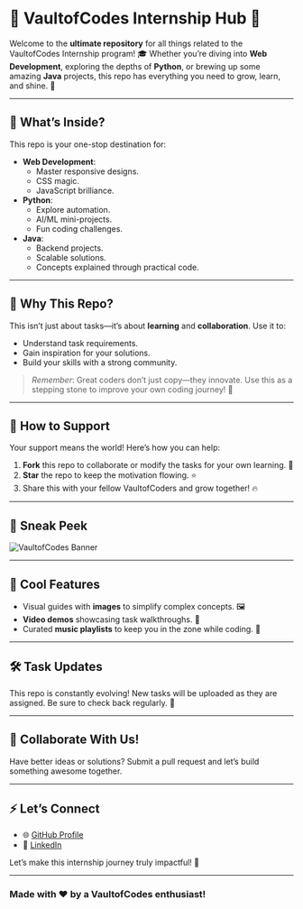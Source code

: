 # 🚀 VaultofCodes Internship Hub 🌟

Welcome to the **ultimate repository** for all things related to the VaultofCodes Internship program! 🎓 Whether you’re diving into **Web Development**, exploring the depths of **Python**, or brewing up some amazing **Java** projects, this repo has everything you need to grow, learn, and shine. 🌟  

---

## 📂 What’s Inside?  
This repo is your one-stop destination for:  
- **Web Development**:  
  - Master responsive designs.  
  - CSS magic.  
  - JavaScript brilliance.  
- **Python**:  
  - Explore automation.  
  - AI/ML mini-projects.  
  - Fun coding challenges.  
- **Java**:  
  - Backend projects.  
  - Scalable solutions.  
  - Concepts explained through practical code.  

---

## 🎉 Why This Repo?  
This isn’t just about tasks—it’s about **learning** and **collaboration**. Use it to:  
- Understand task requirements.  
- Gain inspiration for your solutions.  
- Build your skills with a strong community.  

> *Remember*: Great coders don’t just copy—they innovate. Use this as a stepping stone to improve your own coding journey! 💪  

---

## 🌟 How to Support  
Your support means the world! Here’s how you can help:  
1. **Fork** this repo to collaborate or modify the tasks for your own learning. 🔧  
2. **Star** the repo to keep the motivation flowing. ⭐  
3. Share this with your fellow VaultofCoders and grow together! 🔥  

---

## 🎨 Sneak Peek  

![VaultofCodes Banner](https://via.placeholder.com/1000x300.png?text=VaultofCodes+Internship+Hub+-+Explore%2C+Learn%2C+Grow)  

---

## 🎥 Cool Features  
- Visual guides with **images** to simplify complex concepts. 🖼️  
- **Video demos** showcasing task walkthroughs. 🎥  
- Curated **music playlists** to keep you in the zone while coding. 🎵  

---

## 🛠️ Task Updates  
This repo is constantly evolving! New tasks will be uploaded as they are assigned. Be sure to check back regularly. 🚀  

---

## 🤝 Collaborate With Us!  
Have better ideas or solutions? Submit a pull request and let’s build something awesome together.  

---

## ⚡ Let’s Connect  
- 🌐 [GitHub Profile](https://github.com/yourusername)  
- 💼 [LinkedIn](https://linkedin.com/in/yourprofile)  

Let’s make this internship journey truly impactful! 🌟  

---

### Made with ❤️ by a VaultofCodes enthusiast!
